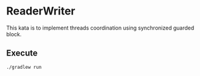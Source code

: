 # ReaderWriter

This kata is to implement threads coordination using synchronized guarded block.

## Execute
```
./gradlew run
```
